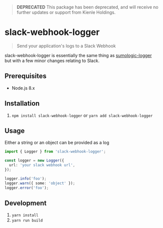 > **DEPRECATED** This package has been deprecated, and will receive no further updates or support from Kienle Holdings.

# slack-webhook-logger

> Send your application's logs to a Slack Webhook

slack-webhook-logger is essentially the same thing as [sumologic-logger](https://github.com/juxttech/sumologic-logger)
but with a few minor changes relating to Slack.

## Prerequisites

* Node.js 8.x

## Installation

1. `npm install slack-webhook-logger` or `yarn add slack-webhook-logger`

## Usage

Either a string or an object can be provided as a log

```typescript
import { Logger } from 'slack-webhook-logger';

const logger = new Logger({
  url: 'your slack webhook url',
});

logger.info('foo');
logger.warn({ some: 'object' });
logger.error('foo');
```

## Development

1. `yarn install`
2. `yarn run build`
